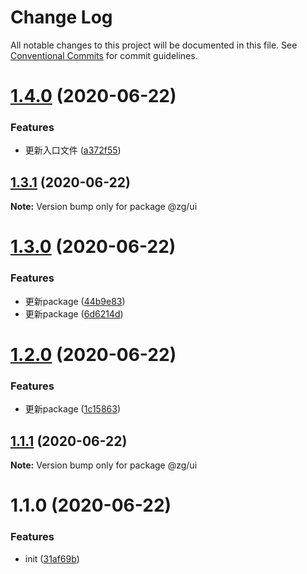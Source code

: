 # Change Log

All notable changes to this project will be documented in this file.
See [Conventional Commits](https://conventionalcommits.org) for commit guidelines.

# [1.4.0](https://github.com/KingGanZeng/learn-lerna/compare/@zg/ui@1.3.1...@zg/ui@1.4.0) (2020-06-22)


### Features

* 更新入口文件 ([a372f55](https://github.com/KingGanZeng/learn-lerna/commit/a372f551f250dbc790cbbab8405e9e259fe4d53d))





## [1.3.1](https://github.com/KingGanZeng/learn-lerna/compare/@zg/ui@1.3.0...@zg/ui@1.3.1) (2020-06-22)

**Note:** Version bump only for package @zg/ui





# [1.3.0](https://github.com/KingGanZeng/learn-lerna/compare/@zg/ui@1.2.0...@zg/ui@1.3.0) (2020-06-22)


### Features

* 更新package ([44b9e83](https://github.com/KingGanZeng/learn-lerna/commit/44b9e83e0cba05b1948b35911e1a16c4b0706fee))
* 更新package ([6d6214d](https://github.com/KingGanZeng/learn-lerna/commit/6d6214d585554eed4416986dc471f113ad69de13))





# [1.2.0](https://github.com/KingGanZeng/learn-lerna/compare/@zg/ui@1.1.1...@zg/ui@1.2.0) (2020-06-22)


### Features

* 更新package ([1c15863](https://github.com/KingGanZeng/learn-lerna/commit/1c15863bd8f0ecc447506a4f8ba63d93e1517139))





## [1.1.1](https://github.com/KingGanZeng/learn-lerna/compare/@zg/ui@1.1.0...@zg/ui@1.1.1) (2020-06-22)

**Note:** Version bump only for package @zg/ui





# 1.1.0 (2020-06-22)


### Features

* init ([31af69b](https://github.com/KingGanZeng/learn-lerna/commit/31af69b3efd65b460f761db560d49c55388fc10a))
